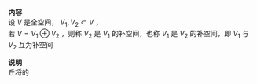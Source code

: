 **内容**    
设 $V$ 是全空间， $V_1,V_2\subset V$ ，    
若 $V=V_1\oplus V_2$ ，则称 $V_2$ 是 $V_1$ 的补空间，也称 $V_1$ 是 $V_2$ 的补空间，即 $V_1$ 与 $V_2$ 互为补空间    
    
**说明**    
丘将的    
